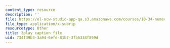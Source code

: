```yaml
---
content_type: resource
description: ''
file: https://ol-ocw-studio-app-qa.s3.amazonaws.com/courses/10-34-numerical-methods-applied-to-chemical-engineering-fall-2015/734f39b33a946efe81b73fb6334f899d_4RSQTqPjOLw.srt
file_type: application/x-subrip
resourcetype: Other
title: 3play caption file
uid: 734f39b3-3a94-6efe-81b7-3fb6334f899d
---
```

